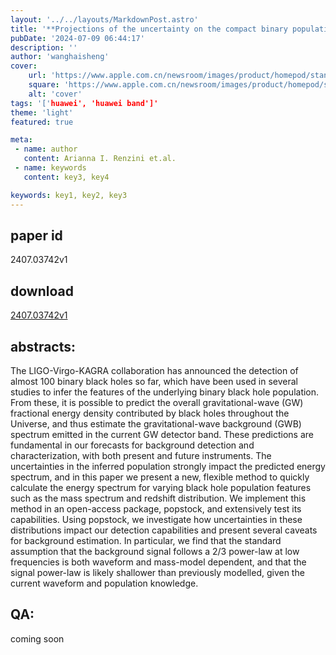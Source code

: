 ```yaml
---
layout: '../../layouts/MarkdownPost.astro'
title: '**Projections of the uncertainty on the compact binary population background using popstock**'
pubDate: '2024-07-09 06:44:17'
description: ''
author: 'wanghaisheng'
cover:
    url: 'https://www.apple.com.cn/newsroom/images/product/homepod/standard/Apple-HomePod-hero-230118_big.jpg.large_2x.jpg'
    square: 'https://www.apple.com.cn/newsroom/images/product/homepod/standard/Apple-HomePod-hero-230118_big.jpg.large_2x.jpg'
    alt: 'cover'
tags: '['huawei', 'huawei band']' 
theme: 'light'
featured: true

meta:
 - name: author
   content: Arianna I. Renzini et.al.
 - name: keywords
   content: key3, key4

keywords: key1, key2, key3
---
```


## paper id
2407.03742v1
## download
[2407.03742v1](http://arxiv.org/abs/2407.03742v1)
## abstracts:
The LIGO-Virgo-KAGRA collaboration has announced the detection of almost 100 binary black holes so far, which have been used in several studies to infer the features of the underlying binary black hole population. From these, it is possible to predict the overall gravitational-wave (GW) fractional energy density contributed by black holes throughout the Universe, and thus estimate the gravitational-wave background (GWB) spectrum emitted in the current GW detector band. These predictions are fundamental in our forecasts for background detection and characterization, with both present and future instruments. The uncertainties in the inferred population strongly impact the predicted energy spectrum, and in this paper we present a new, flexible method to quickly calculate the energy spectrum for varying black hole population features such as the mass spectrum and redshift distribution. We implement this method in an open-access package, popstock, and extensively test its capabilities. Using popstock, we investigate how uncertainties in these distributions impact our detection capabilities and present several caveats for background estimation. In particular, we find that the standard assumption that the background signal follows a 2/3 power-law at low frequencies is both waveform and mass-model dependent, and that the signal power-law is likely shallower than previously modelled, given the current waveform and population knowledge.
## QA:
coming soon
